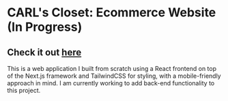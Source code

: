 # CARL's Closet: Ecommerce Website (In Progress)

## Check it out [here](carl-shop.vercel.app)

This is a web application I built from scratch using a React frontend on top of the Next.js framework and TailwindCSS for styling, with a mobile-friendly approach in mind. I am currently working to add back-end functionality to this project.
